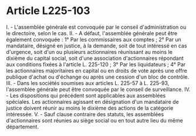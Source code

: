 # Article L225-103

I. - L'assemblée générale est convoquée par le conseil d'administration ou le directoire, selon le cas.   II. - A défaut, l'assemblée générale peut être également convoquée :   1° Par les commissaires aux comptes ;   2° Par un mandataire, désigné en justice, à la demande, soit de tout intéressé en cas d'urgence, soit d'un ou plusieurs actionnaires réunissant au moins le dixième du capital social, soit d'une association d'actionnaires répondant aux conditions fixées à l'article L. 225-120 ;   3° Par les liquidateurs ;   4° Par les actionnaires majoritaires en capital ou en droits de vote après une offre publique d'achat ou d'échange ou après une cession d'un bloc de contrôle.   III. - Dans les sociétés soumises aux articles L. 225-57 à L. 225-93, l'assemblée générale peut être convoquée par le conseil de surveillance.   IV. - Les dispositions qui précédent sont applicables aux assemblées spéciales. Les actionnaires agissant en désignation d'un mandataire de justice doivent réunir au moins le dixième des actions de la catégorie intéressée.   V. - Sauf clause contraire des statuts, les assemblées d'actionnaires sont réunies au siège social ou en tout autre lieu du même département.